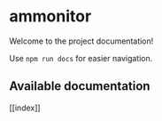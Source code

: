 # ammonitor

Welcome to the project documentation!

Use `npm run docs` for easier navigation.

## Available documentation

[[index]]
